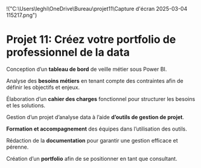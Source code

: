 !("C:\Users\leghi\OneDrive\Bureau\projet11\Capture d'écran 2025-03-04 115217.png")

# Projet 11: Créez votre portfolio de professionnel de la data

Conception d’un **tableau de bord** de veille métier sous Power BI.

Analyse des **besoins métiers** en tenant compte des contraintes afin de définir les objectifs et enjeux.

Élaboration d’un **cahier des charges** fonctionnel pour structurer les besoins et les solutions.

Gestion d’un projet d’analyse data à l’aide **d’outils de gestion de projet**.

**Formation et accompagnement** des équipes dans l’utilisation des outils.

Rédaction de la **documentation** pour garantir une gestion efficace et pérenne.

Création d’un **portfolio** afin de se positionner en tant que consultant.
